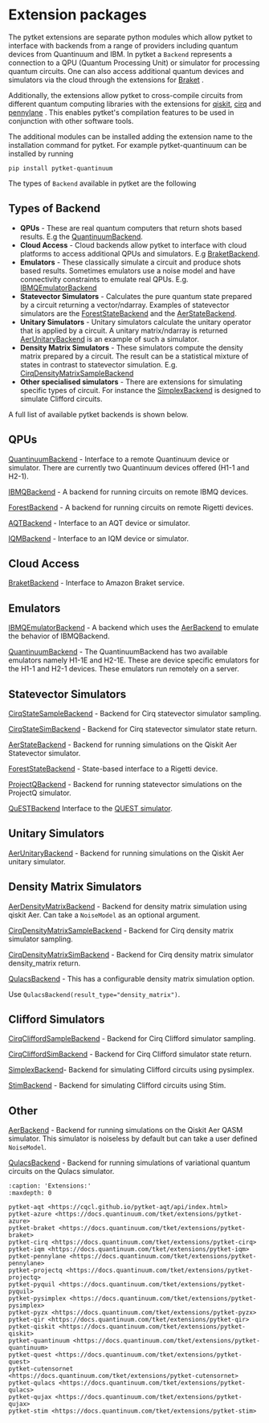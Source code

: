# Extension packages

The pytket extensions are separate python modules which allow pytket to interface with backends from a range of providers including quantum devices from Quantinuum and IBM.
In pytket a `Backend` represents a connection to a QPU (Quantum Processing Unit) or simulator for processing quantum circuits. One can also access additional quantum devices and simulators via the cloud through the extensions for [Braket](inv:pytket-braket:std:doc#index) .

Additionally, the extensions allow pytket to cross-compile circuits from different quantum computing libraries with the extensions for [qiskit](inv:pytket-qiskit:std:doc#index), [cirq](inv:pytket-cirq:std:doc#index) and [pennylane](inv:pytket-pennylane:std:doc#index) . This enables pytket's compilation features to be used in conjunction with other software tools.

The additional modules can be installed adding the extension name to the installation command for pytket. For example pytket-quantinuum can be installed by running

```
pip install pytket-quantinuum
```

The types of `Backend` available in pytket are the following

## Types of Backend

- **QPUs** - These are real quantum computers that return shots based results. E.g the [QuantinuumBackend](inv:#*.QuantinuumBackend).
- **Cloud Access** - Cloud backends allow pytket to interface with cloud platforms to access additional QPUs and simulators. E.g [BraketBackend](inv:#*.BraketBackend).
- **Emulators** - These classically simulate a circuit and produce shots based results. Sometimes emulators use a noise model and have connectivity constraints to emulate real QPUs. E.g. [IBMQEmulatorBackend](inv:#*.IBMQEmulatorBackend)
- **Statevector Simulators** - Calculates the pure quantum state prepared by a circuit returning a vector/ndarray. Examples of statevector simulators are the [ForestStateBackend](inv:#*.ForestStateBackend) and the [AerStateBackend](inv:#*.AerStateBackend).
- **Unitary Simulators** - Unitary simulators calculate the unitary operator that is applied by a circuit. A unitary matrix/ndarray is returned [AerUnitaryBackend](inv:#*.AerUnitaryBackend) is an example of such a simulator.
- **Density Matrix Simulators** - These simulators compute the density matrix prepared by a circuit. The result can be a statistical mixture of states in contrast to statevector simulation. E.g. [CirqDensityMatrixSampleBackend](inv:#*.CirqDensityMatrixSampleBackend)
- **Other specialised simulators** - There are extensions for simulating specific types of circuit. For instance the [SimplexBackend](inv:#*.SimplexBackend) is designed to simulate Clifford circuits.

A full list of available pytket backends is shown below.

## QPUs

[QuantinuumBackend](inv:#*.QuantinuumBackend)
\- Interface to a remote Quantinuum device or simulator. There are currently two Quantinuum devices offered (H1-1 and H2-1).

[IBMQBackend](inv:#*.IBMQBackend)
\- A backend for running circuits on remote IBMQ devices.

[ForestBackend](inv:#*.ForestBackend)
\- A backend for running circuits on remote Rigetti devices.

[AQTBackend](https://cqcl.github.io/pytket-aqt/api/api.html#pytket.extensions.aqt.AQTBackend)
\- Interface to an AQT device or simulator.

[IQMBackend](inv:#*.IQMBackend)
\- Interface to an IQM device or simulator.

## Cloud Access

[BraketBackend](inv:#*.BraketBackend)
\- Interface to Amazon Braket service.

## Emulators

[IBMQEmulatorBackend](inv:#*.IBMQEmulatorBackend) - A backend which uses the [AerBackend](inv:#*.AerBackend) to emulate the behavior of IBMQBackend.

[QuantinuumBackend](inv:#*.QuantinuumBackend)
\- The QuantinuumBackend has two available emulators namely H1-1E and H2-1E. These are device specific emulators for the H1-1 and H2-1 devices. These emulators run remotely on a server.

## Statevector Simulators

[CirqStateSampleBackend](inv:#*.CirqStateSampleBackend)
\- Backend for Cirq statevector simulator sampling.

[CirqStateSimBackend](inv:#*.CirqStateSimBackend)
\- Backend for Cirq statevector simulator state return.

[AerStateBackend](inv:#*.AerStateBackend) - Backend for running simulations on the Qiskit Aer Statevector simulator.

[ForestStateBackend](inv:#*.ForestStateBackend) - State-based interface to a Rigetti device.

[ProjectQBackend](inv:#*.ProjectQBackend)
\- Backend for running statevector simulations on the ProjectQ simulator.

[QuESTBackend](https://docs.quantinuum.com/tket/extensions/pytket-quest/api.html#pytket.extensions.quest.QuESTBackend) Interface to the [QUEST simulator](https://quest.qtechtheory.org/docs/).

## Unitary Simulators

[AerUnitaryBackend](inv:#*.AerUnitaryBackend) - Backend for running simulations on the Qiskit Aer unitary simulator.

## Density Matrix Simulators

[AerDensityMatrixBackend](inv:#*qiskit.AerDensityMatrixBackend) - Backend for density matrix simulation using qiskit Aer. Can take a `NoiseModel` as an optional argument.

[CirqDensityMatrixSampleBackend](inv:#*.CirqDensityMatrixSampleBackend)
\- Backend for Cirq density matrix simulator sampling.

[CirqDensityMatrixSimBackend](inv:#*.CirqDensityMatrixSimBackend)
\- Backend for Cirq density matrix simulator density_matrix return.

[QulacsBackend](inv:#*.QulacsBackend) - This has a configurable density matrix simulation option.

Use `QulacsBackend(result_type="density_matrix")`.

## Clifford Simulators

[CirqCliffordSampleBackend](inv:#*.CirqCliffordSampleBackend)
\- Backend for Cirq Clifford simulator sampling.

[CirqCliffordSimBackend](inv:#*.CirqCliffordSimBackend)
\- Backend for Cirq Clifford simulator state return.

[SimplexBackend](inv:#*.SimplexBackend)- Backend for simulating Clifford circuits using pysimplex.

[StimBackend](inv:#*.StimBackend)
\- Backend for simulating Clifford circuits using Stim.

## Other

[AerBackend](inv:#*.AerBackend)
\- Backend for running simulations on the Qiskit Aer QASM simulator. This simulator is noiseless by default but can take a user defined `NoiseModel`.

[QulacsBackend](inv:#*.QulacsBackend)
\- Backend for running simulations of variational quantum circuits on the Qulacs simulator.

```{toctree}
:caption: 'Extensions:'
:maxdepth: 0

pytket-aqt <https://cqcl.github.io/pytket-aqt/api/index.html>
pytket-azure <https://docs.quantinuum.com/tket/extensions/pytket-azure>
pytket-braket <https://docs.quantinuum.com/tket/extensions/pytket-braket>
pytket-cirq <https://docs.quantinuum.com/tket/extensions/pytket-cirq>
pytket-iqm <https://docs.quantinuum.com/tket/extensions/pytket-iqm>
pytket-pennylane <https://docs.quantinuum.com/tket/extensions/pytket-pennylane>
pytket-projectq <https://docs.quantinuum.com/tket/extensions/pytket-projectq>
pytket-pyquil <https://docs.quantinuum.com/tket/extensions/pytket-pyquil>
pytket-pysimplex <https://docs.quantinuum.com/tket/extensions/pytket-pysimplex>
pytket-pyzx <https://docs.quantinuum.com/tket/extensions/pytket-pyzx>
pytket-qir <https://docs.quantinuum.com/tket/extensions/pytket-qir>
pytket-qiskit <https://docs.quantinuum.com/tket/extensions/pytket-qiskit>
pytket-quantinuum <https://docs.quantinuum.com/tket/extensions/pytket-quantinuum>
pytket-quest <https://docs.quantinuum.com/tket/extensions/pytket-quest>
pytket-cutensornet <https://docs.quantinuum.com/tket/extensions/pytket-cutensornet>
pytket-qulacs <https://docs.quantinuum.com/tket/extensions/pytket-qulacs>
pytket-qujax <https://docs.quantinuum.com/tket/extensions/pytket-qujax>
pytket-stim <https://docs.quantinuum.com/tket/extensions/pytket-stim>
```

